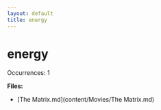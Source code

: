```yaml
---
layout: default
title: energy
---
```

# energy

Occurrences: 1

**Files:**

- [The Matrix.md](content/Movies/The Matrix.md)
